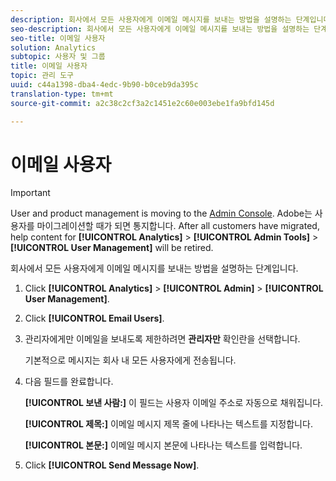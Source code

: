 ```yaml
---
description: 회사에서 모든 사용자에게 이메일 메시지를 보내는 방법을 설명하는 단계입니다.
seo-description: 회사에서 모든 사용자에게 이메일 메시지를 보내는 방법을 설명하는 단계입니다.
seo-title: 이메일 사용자
solution: Analytics
subtopic: 사용자 및 그룹
title: 이메일 사용자
topic: 관리 도구
uuid: c44a1398-dba4-4edc-9b90-b0ceb9da395c
translation-type: tm+mt
source-git-commit: a2c38c2cf3a2c1451e2c60e003ebe1fa9bfd145d

---
```



# 이메일 사용자

>[!IMPORTANT]
>
>User and product management is moving to the [Admin Console](https://helpx.adobe.com/enterprise/using/admin-console.html). Adobe는 사용자를 마이그레이션할 때가 되면 통지합니다. After all customers have migrated, help content for **[!UICONTROL Analytics]** &gt; **[!UICONTROL Admin Tools]** &gt; **[!UICONTROL User Management]** will be retired.

회사에서 모든 사용자에게 이메일 메시지를 보내는 방법을 설명하는 단계입니다.

1. Click **[!UICONTROL Analytics]** &gt; **[!UICONTROL Admin]** &gt; **[!UICONTROL User Management]**.
1. Click **[!UICONTROL Email Users]**.
1. 관리자에게만 이메일을 보내도록 제한하려면 **관리자만** 확인란을 선택합니다.

   기본적으로 메시지는 회사 내 모든 사용자에게 전송됩니다.
1. 다음 필드를 완료합니다. 

   **[!UICONTROL 보낸 사람:]** 이 필드는 사용자 이메일 주소로 자동으로 채워집니다.

   **[!UICONTROL 제목:]** 이메일 메시지 제목 줄에 나타나는 텍스트를 지정합니다.

   **[!UICONTROL 본문:]** 이메일 메시지 본문에 나타나는 텍스트를 입력합니다.
1. Click **[!UICONTROL Send Message Now]**.
